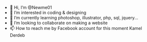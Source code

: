 - 👋 Hi, I’m @Newme01
- 👀 I’m interested in coding & designing
- 🌱 I’m currently learning photoshop, illustrator, php, sql, jquery...
- 💞️ I’m looking to collaborate on making a website 
- 📫 How to reach me by Facebook account for this moment Kamel Derdeb 

<!---
Newme01/Newme01 is a ✨ special ✨ repository because its `README.md` (this file) appears on your GitHub profile.
You can click the Preview link to take a look at your changes.
--->
